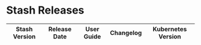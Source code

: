 # Stash Releases

| Stash Version | Release Date | User Guide | Changelog | Kubernetes Version |
|--------------------------- | ------------ | ---------- | --------- | ------------------ |
